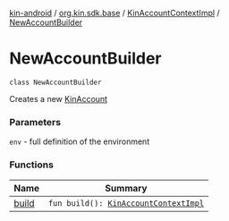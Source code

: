 [kin-android](../../../index.md) / [org.kin.sdk.base](../../index.md) / [KinAccountContextImpl](../index.md) / [NewAccountBuilder](./index.md)

# NewAccountBuilder

`class NewAccountBuilder`

Creates a new [KinAccount](../../../org.kin.sdk.base.models/-kin-account/index.md)

### Parameters

`env` - full definition of the environment

### Functions

| Name | Summary |
|---|---|
| [build](build.md) | `fun build(): `[`KinAccountContextImpl`](../index.md) |
